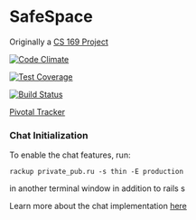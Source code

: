 # SafeSpace

Originally a [CS 169 Project](https://github.com/hendolim/countonanon)

[![Code Climate](https://codeclimate.com/github/rails/rails/badges/gpa.svg)](https://codeclimate.com/github/rails/rails)

[![Test Coverage](https://codeclimate.com/github/hendolim/countonanon/badges/coverage.svg)](https://codeclimate.com/github/hendolim/countonanon/coverage)

[![Build Status](https://travis-ci.org/hendolim/countonanon.svg?branch=master)](https://travis-ci.org/hendolim/countonanon)

[Pivotal Tracker](https://www.pivotaltracker.com/n/projects/1543989)


### Chat Initialization
To enable the chat features, run:
```
rackup private_pub.ru -s thin -E production
```
in another terminal window in addition to rails s

Learn more about the chat implementation [here](http://www.thegreatcodeadventure.com/hello-or-building-a-chatting-app-with-rails/)
